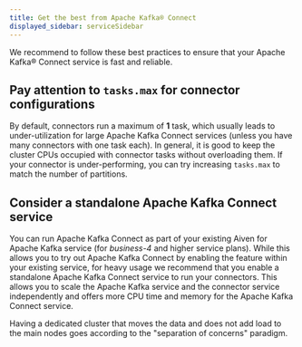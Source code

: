 ```yaml
---
title: Get the best from Apache Kafka® Connect
displayed_sidebar: serviceSidebar
---
```


We recommend to follow these best practices to ensure that your Apache
Kafka® Connect service is fast and reliable.

## Pay attention to `tasks.max` for connector configurations

By default, connectors run a maximum of **1** task, which usually leads
to under-utilization for large Apache Kafka Connect services (unless you
have many connectors with one task each). In general, it is good to keep
the cluster CPUs occupied with connector tasks without overloading them.
If your connector is under-performing, you can try increasing
`tasks.max` to match the number of partitions.

## Consider a standalone Apache Kafka Connect service

You can run Apache Kafka Connect as part of your existing Aiven for
Apache Kafka service (for *business-4* and higher service plans). While
this allows you to try out Apache Kafka Connect by enabling the feature
within your existing service, for heavy usage we recommend that you
enable a standalone Apache Kafka Connect service to run your connectors.
This allows you to scale the Apache Kafka service and the connector
service independently and offers more CPU time and memory for the Apache
Kafka Connect service.

Having a dedicated cluster that moves the data and does not add load to
the main nodes goes according to the \"separation of concerns\"
paradigm.

